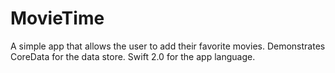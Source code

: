 # MovieTime
A simple app that allows the user to add their favorite movies. Demonstrates CoreData for the data store. Swift 2.0 for the app language. 
